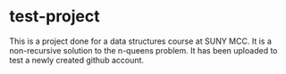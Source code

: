 # test-project
This is a project done for a data structures course at SUNY MCC. It is a non-recursive solution to the n-queens problem.
It has been uploaded to test a newly created github account.
